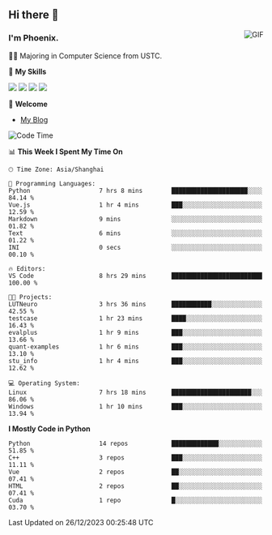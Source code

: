 ## Hi there 👋
<img align="right" alt="GIF" src="https://raw.githubusercontent.com/JoeyBling/JoeyBling/master/pic/pusheencode.gif" />

### I'm Phoenix.

👨‍🎓 Majoring in Computer Science from USTC.

🌟 **My Skills**

![](https://img.shields.io/badge/-Python-3e74a2?style=flat-square&logo=Python&logoColor=fff)
![](https://img.shields.io/badge/-C++-9f62a5?style=flat&logo=cplusplus&logoColor=white)
![](https://img.shields.io/badge/-Linux-185886?style=flat-square&logo=Linux&logoColor=fff)
![](https://img.shields.io/badge/-Rust-ff4136?style=flat-square&logo=Rust&logoColor=fff)

💬 **Welcome**

- [My Blog](https://ysy-phoenix.github.io/)

<!--START_SECTION:waka-->
![Code Time](http://img.shields.io/badge/Code%20Time-466%20hrs%2010%20mins-blue)

📊 **This Week I Spent My Time On** 

```text
🕑︎ Time Zone: Asia/Shanghai

💬 Programming Languages: 
Python                   7 hrs 8 mins        █████████████████████░░░░   84.14 % 
Vue.js                   1 hr 4 mins         ███░░░░░░░░░░░░░░░░░░░░░░   12.59 % 
Markdown                 9 mins              ░░░░░░░░░░░░░░░░░░░░░░░░░   01.82 % 
Text                     6 mins              ░░░░░░░░░░░░░░░░░░░░░░░░░   01.22 % 
INI                      0 secs              ░░░░░░░░░░░░░░░░░░░░░░░░░   00.10 % 

🔥 Editors: 
VS Code                  8 hrs 29 mins       █████████████████████████   100.00 % 

🐱‍💻 Projects: 
LUTNeuro                 3 hrs 36 mins       ███████████░░░░░░░░░░░░░░   42.55 % 
testcase                 1 hr 23 mins        ████░░░░░░░░░░░░░░░░░░░░░   16.43 % 
evalplus                 1 hr 9 mins         ███░░░░░░░░░░░░░░░░░░░░░░   13.66 % 
quant-examples           1 hr 6 mins         ███░░░░░░░░░░░░░░░░░░░░░░   13.10 % 
stu_info                 1 hr 4 mins         ███░░░░░░░░░░░░░░░░░░░░░░   12.62 % 

💻 Operating System: 
Linux                    7 hrs 18 mins       ██████████████████████░░░   86.06 % 
Windows                  1 hr 10 mins        ███░░░░░░░░░░░░░░░░░░░░░░   13.94 % 
```

**I Mostly Code in Python** 

```text
Python                   14 repos            █████████████░░░░░░░░░░░░   51.85 % 
C++                      3 repos             ███░░░░░░░░░░░░░░░░░░░░░░   11.11 % 
Vue                      2 repos             ██░░░░░░░░░░░░░░░░░░░░░░░   07.41 % 
HTML                     2 repos             ██░░░░░░░░░░░░░░░░░░░░░░░   07.41 % 
Cuda                     1 repo              █░░░░░░░░░░░░░░░░░░░░░░░░   03.70 % 
```




 Last Updated on 26/12/2023 00:25:48 UTC
<!--END_SECTION:waka-->

<!--
**ysy-phoenix/ysy-phoenix** is a ✨ _special_ ✨ repository because its `README.md` (this file) appears on your GitHub profile.

Here are some ideas to get you started:

- 🔭 I’m currently working on ...
- 🌱 I’m currently learning ...
- 👯 I’m looking to collaborate on ...
- 🤔 I’m looking for help with ...
- 💬 Ask me about ...
- 📫 How to reach me: ...
- 😄 Pronouns: ...
- ⚡ Fun fact: ...
-->
